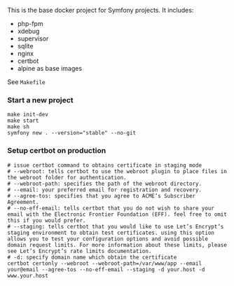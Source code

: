 This is the base docker project for Symfony projects. It includes:
* php-fpm
* xdebug
* supervisor
* sqlite
* nginx
* certbot
* alpine as base images

See `Makefile`

### Start a new project

```shell
make init-dev
make start
make sh
symfony new . --version="stable" --no-git
```

### Setup certbot on production

```shell
# issue certbot command to obtains certificate in staging mode 
# --webroot: tells certbot to use the webroot plugin to place files in the webroot folder for authentication.
# --webroot-path: specifies the path of the webroot directory.
# --email: your preferred email for registration and recovery.
# --agree-tos: specifies that you agree to ACME’s Subscriber Agreement.
# --no-eff-email: tells certbot that you do not wish to share your email with the Electronic Frontier Foundation (EFF). feel free to omit this if you would prefer.
# --staging: tells certbot that you would like to use Let’s Encrypt’s staging environment to obtain test certificates. using this option allows you to test your configuration options and avoid possible domain request limits. For more information about these limits, please see Let’s Encrypt’s rate limits documentation.
# -d: specify domain name which obtain the certificate 
certbot certonly --webroot --webroot-path=/var/www/app --email your@email --agree-tos --no-eff-email --staging -d your.host -d www.your.host
```

